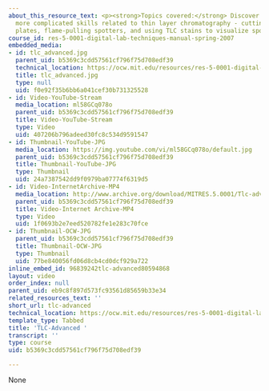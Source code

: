 ```yaml
---
about_this_resource_text: <p><strong>Topics covered:</strong> Discover a few of the
  more complicated skills related to thin layer chromatography - cutting glass TLC
  plates, flame-pulling spotters, and using TLC stains to visualize spots.</p>
course_id: res-5-0001-digital-lab-techniques-manual-spring-2007
embedded_media:
- id: tlc_advanced.jpg
  parent_uid: b5369c3cdd57561cf796f75d708edf39
  technical_location: https://ocw.mit.edu/resources/res-5-0001-digital-lab-techniques-manual-spring-2007/videos/tlc-advanced/tlc_advanced.jpg
  title: tlc_advanced.jpg
  type: null
  uid: f0e92f35b6bb6a041cef30b731325528
- id: Video-YouTube-Stream
  media_location: ml58GCq078o
  parent_uid: b5369c3cdd57561cf796f75d708edf39
  title: Video-YouTube-Stream
  type: Video
  uid: 407206b796adeed30fc8c534d9591547
- id: Thumbnail-YouTube-JPG
  media_location: https://img.youtube.com/vi/ml58GCq078o/default.jpg
  parent_uid: b5369c3cdd57561cf796f75d708edf39
  title: Thumbnail-YouTube-JPG
  type: Thumbnail
  uid: 24a7387542dd9f0979ba07774f6319d5
- id: Video-InternetArchive-MP4
  media_location: http://www.archive.org/download/MITRES.5.0001/Tlc-advanced_MitDigitalLabTechniquesManual.mp4
  parent_uid: b5369c3cdd57561cf796f75d708edf39
  title: Video-Internet Archive-MP4
  type: Video
  uid: 1f0693b2e7eed520782fe1e283c70fce
- id: Thumbnail-OCW-JPG
  parent_uid: b5369c3cdd57561cf796f75d708edf39
  title: Thumbnail-OCW-JPG
  type: Thumbnail
  uid: 77be840056fd06d8cb4cd0dcf929a722
inline_embed_id: 96839242tlc-advanced80594868
layout: video
order_index: null
parent_uid: eb9c8f897d573fc93561d85659b33e34
related_resources_text: ''
short_url: tlc-advanced
technical_location: https://ocw.mit.edu/resources/res-5-0001-digital-lab-techniques-manual-spring-2007/videos/tlc-advanced
template_type: Tabbed
title: 'TLC-Advanced '
transcript: ''
type: course
uid: b5369c3cdd57561cf796f75d708edf39

---
```

None